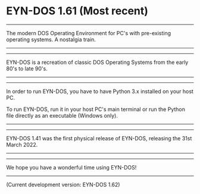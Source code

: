 # EYN-DOS 1.61 (Most recent)

-----------------------------------------------------------------------------------------------------------------------------------------------------------------

The modern DOS Operating Environment for PC's with pre-existing operating systems. A nostalgia train.

-----------------------------------------------------------------------------------------------------------------------------------------------------------------
-----------------------------------------------------------------------------------------------------------------------------------------------------------------

EYN-DOS is a recreation of classic DOS Operating Systems from the early 80's to late 90's.

-----------------------------------------------------------------------------------------------------------------------------------------------------------------
-----------------------------------------------------------------------------------------------------------------------------------------------------------------

In order to run EYN-DOS, you have to have Python 3.x installed on your host PC.

To run EYN-DOS, run it in your host PC's main terminal or run the Python file directly as an executable (Windows only).

-----------------------------------------------------------------------------------------------------------------------------------------------------------------
-----------------------------------------------------------------------------------------------------------------------------------------------------------------

EYN-DOS 1.41 was the first physical release of EYN-DOS, releasing the 31st March 2022.

-----------------------------------------------------------------------------------------------------------------------------------------------------------------
-----------------------------------------------------------------------------------------------------------------------------------------------------------------

We hope you have a wonderful time using EYN-DOS!

-----------------------------------------------------------------------------------------------------------------------------------------------------------------

(Current development version: EYN-DOS 1.62)
